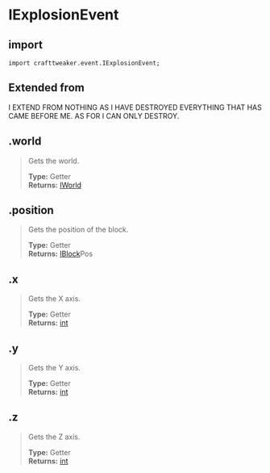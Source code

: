 # IExplosionEvent

## import
`import crafttweaker.event.IExplosionEvent;`

## Extended from
I EXTEND FROM NOTHING AS I HAVE DESTROYED EVERYTHING THAT HAS CAME BEFORE ME. AS FOR I CAN ONLY DESTROY.

## .world
> Gets the world.
>
> **Type:** Getter  
> **Returns:** [IWorld](/CraftTweaker/Vanilla/World/IWorld.md)

## .position
> Gets the position of the block.
>
> **Type:** Getter  
> **Returns:** [IBlock](/CraftTweaker/Vanilla/Blocks/IBlock.md)Pos

## .x
> Gets the X axis.
>
> **Type:** Getter  
> **Returns:** [int](/CraftTweaker/Vanilla/Base-Types/int.md)

## .y
> Gets the Y axis.
>
> **Type:** Getter  
> **Returns:** [int](/CraftTweaker/Vanilla/Base-Types/int.md)

## .z
> Gets the Z axis.
>
> **Type:** Getter  
> **Returns:** [int](/CraftTweaker/Vanilla/Base-Types/int.md)